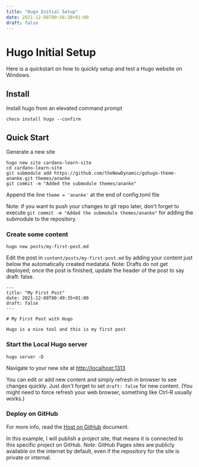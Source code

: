 ```yaml
---
title: "Hugo Initial Setup"
date: 2021-12-08T00:56:38+01:00
draft: false
---
```


# Hugo Initial Setup

Here is a quickstart on how to quickly setup and test a Hugo website on Windows.

## Install

Install hugo from an elevated command prompt

```console
choco install hugo --confirm
```

## Quick Start

Generate a new site

```
hugo new site cardano-learn-site
cd cardano-learn-site
git submodule add https://github.com/theNewDynamic/gohugo-theme-ananke.git themes/ananke
git commit -m "Added the submodule themes/ananke"
```

Append the line `theme = 'ananke'` at the end of config.toml file

Note: if you want to push your changes to git repo later, don't forget to execute `git commit -m "Added the submodule themes/ananke"` for adding the submodule to the repository.

### Create some content

```
hugo new posts/my-first-post.md
```

Edit the post in `content/posts/my-first-post.md` by adding your content just below the automatically created medatata.
Note: Drafts do not get deployed; once the post is finished, update the header of the post to say draft: false.

```
---
title: "My First Post"
date: 2021-12-08T00:49:35+01:00
draft: false
---

# My First Post with Hugo

Hugo is a nice tool and this is my first post
```

### Start the Local Hugo server 

```
hugo server -D
``` 

Navigate to your new site at [http://localhost:1313](http://localhost:1313/)

You can edit or add new content and simply refresh in browser to see changes quickly. Just don't forget to set `draft: false` for new content.
(You might need to force refresh your web browser, something like Ctrl-R usually works.)

### Deploy on GitHub


For more info, read the [Host on GitHub](https://gohugo.io/hosting-and-deployment/hosting-on-github/) document. 

In this example, I will publish a project site, that means it is connected to this specific project on GitHub.
*Note*: GitHub Pages sites are publicly available on the internet by default, even if the repository for the site is private or internal.

